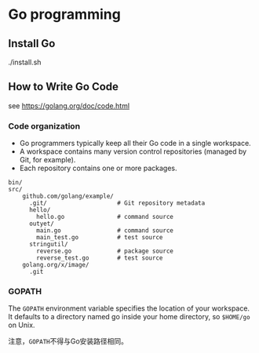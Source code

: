 # Go programming

## Install Go

./install.sh

## How to Write Go Code

see https://golang.org/doc/code.html

### Code organization

* Go programmers typically keep all their Go code in a single workspace.
* A workspace contains many version control repositories (managed by Git, for example).
* Each repository contains one or more packages.

```
bin/
src/
    github.com/golang/example/
      .git/                    # Git repository metadata
      hello/
        hello.go               # command source
      outyet/
        main.go                # command source
        main_test.go           # test source
      stringutil/
        reverse.go             # package source
        reverse_test.go        # test source
    golang.org/x/image/
      .git
```


### GOPATH

The `GOPATH` environment variable specifies the location of your workspace. It defaults to a directory named go inside your home directory, so `$HOME/go` on Unix.

注意，`GOPATH`不得与Go安装路径相同。
